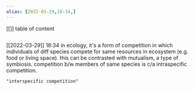 ```yaml
---
alias: [2022-03-29,18:34,]
---
```

[[]]
table of content
```toc
```

[[2022-03-29]] 18:34
in ecology, it's a form of competition in which individuals of diff species compete for same resources in ecosystem (e.g. food or living space).
this can be contrasted with mutualism, a type of symbiosis.
competition b/w members of same species is c/a intraspecific competition.
```query
"interspecific competition"
```
